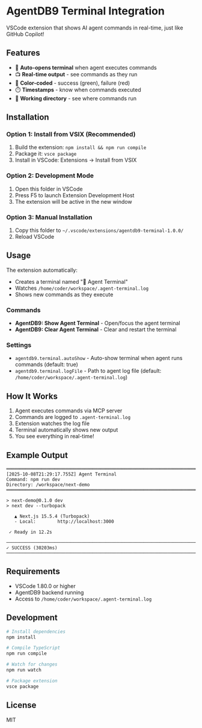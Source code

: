 # AgentDB9 Terminal Integration

VSCode extension that shows AI agent commands in real-time, just like GitHub Copilot!

## Features

- 🤖 **Auto-opens terminal** when agent executes commands
- 📺 **Real-time output** - see commands as they run
- 🎨 **Color-coded** - success (green), failure (red)
- ⏱️ **Timestamps** - know when commands executed
- 📁 **Working directory** - see where commands run

## Installation

### Option 1: Install from VSIX (Recommended)
1. Build the extension: `npm install && npm run compile`
2. Package it: `vsce package`
3. Install in VSCode: Extensions → Install from VSIX

### Option 2: Development Mode
1. Open this folder in VSCode
2. Press F5 to launch Extension Development Host
3. The extension will be active in the new window

### Option 3: Manual Installation
1. Copy this folder to `~/.vscode/extensions/agentdb9-terminal-1.0.0/`
2. Reload VSCode

## Usage

The extension automatically:
- Creates a terminal named "🤖 Agent Terminal"
- Watches `/home/coder/workspace/.agent-terminal.log`
- Shows new commands as they execute

### Commands

- **AgentDB9: Show Agent Terminal** - Open/focus the agent terminal
- **AgentDB9: Clear Agent Terminal** - Clear and restart the terminal

### Settings

- `agentdb9.terminal.autoShow` - Auto-show terminal when agent runs commands (default: true)
- `agentdb9.terminal.logFile` - Path to agent log file (default: `/home/coder/workspace/.agent-terminal.log`)

## How It Works

1. Agent executes commands via MCP server
2. Commands are logged to `.agent-terminal.log`
3. Extension watches the log file
4. Terminal automatically shows new output
5. You see everything in real-time!

## Example Output

```
════════════════════════════════════════════════════════════════════════════════
[2025-10-08T21:29:17.755Z] Agent Terminal
Command: npm run dev
Directory: /workspace/next-demo
════════════════════════════════════════════════════════════════════════════════

> next-demo@0.1.0 dev
> next dev --turbopack

   ▲ Next.js 15.5.4 (Turbopack)
   - Local:        http://localhost:3000

 ✓ Ready in 12.2s

────────────────────────────────────────────────────────────────────────────────
✓ SUCCESS (30203ms)
────────────────────────────────────────────────────────────────────────────────
```

## Requirements

- VSCode 1.80.0 or higher
- AgentDB9 backend running
- Access to `/home/coder/workspace/.agent-terminal.log`

## Development

```bash
# Install dependencies
npm install

# Compile TypeScript
npm run compile

# Watch for changes
npm run watch

# Package extension
vsce package
```

## License

MIT
